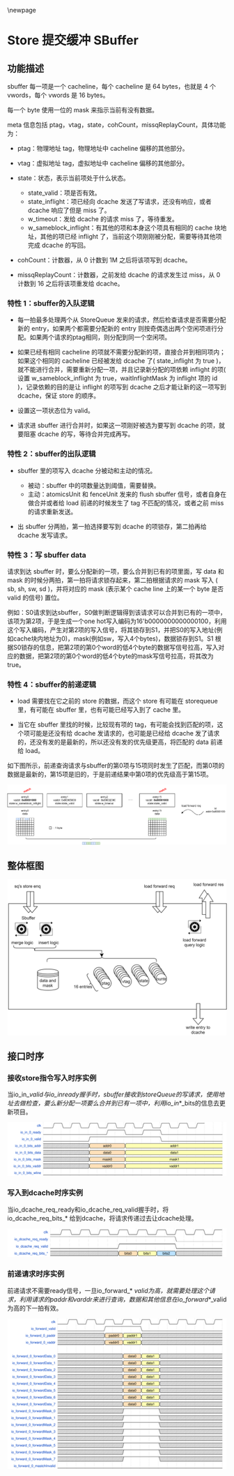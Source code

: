 \newpage
# Store 提交缓冲 SBuffer

## 功能描述

sbuffer 每一项是一个 cacheline，每个 cacheline 是 64 bytes，也就是 4 个 vwords，每个 vwords 是 16 bytes。

每一个 byte 使用一位的 mask 来指示当前有没有数据。

meta 信息包括 ptag，vtag，state，cohCount，missqReplayCount，具体功能为：

* ptag：物理地址 tag，物理地址中 cacheline 偏移的其他部分。

* vtag：虚拟地址 tag，虚拟地址中 cacheline 偏移的其他部分。

* state：状态，表示当前项处于什么状态。
    * state_valid：项是否有效。
    * state_inflight：项已经向 dcache 发送了写请求，还没有响应，或者 dcache 响应了但是 miss 了。
    * w_timeout：发给 dcache 的请求 miss 了，等待重发。
    * w_sameblock_inflight：有其他的项和本身这个项具有相同的 cache 块地址，其他的项已经 inflight 了，当前这个项刚刚被分配，需要等待其他项完成 dcache 的写回。

* cohCount：计数器，从 0 计数到 1M 之后将该项写到 dcache。

* missqReplayCount：计数器，之前发给 dcache 的请求发生过 miss，从 0 计数到 16 之后将该项重发给 dcache。

### 特性 1：sbuffer的入队逻辑

* 每一拍最多处理两个从 StoreQueue 发来的请求，然后检查请求是否需要分配新的 entry，如果两个都需要分配新的 entry 则按奇偶选出两个空闲项进行分配。如果两个请求的ptag相同，则分配到同一个空闲项。

* 如果已经有相同 cacheline 的项就不需要分配新的项，直接合并到相同项内；如果这个相同的 cacheline 已经被发给 dcache 了( state_inflight 为 true )，就不能进行合并，需要重新分配一项，并且记录新分配的项依赖 inflight 的项( 设置 w_sameblock_inflight 为 true，waitInflightMask 为 inflight 项的 id )，记录依赖的目的是让 inflight 的项写到 dcache 之后才能让新的这一项写到 dcache，保证 store 的顺序。

* 设置这一项状态位为 valid。

* 请求进 sbuffer 进行合并时，如果这一项刚好被选为要写到 dcache 的项，就要阻塞 dcache 的写，等待合并完成再写。

### 特性 2：sbuffer的出队逻辑

* sbuffer 里的项写入 dcache 分被动和主动的情况。
    * 被动：sbuffer 中的项数量达到阈值，需要替换。
    * 主动：atomicsUnit 和 fenceUnit 发来的 flush sbuffer 信号，或者自身在做合并或者给 load 前递的时候发生了 tag 不匹配的情况，或者之前 miss 的请求重新发送。

* 出 sbuffer 分两拍，第一拍选择要写到 dcache 的项锁存，第二拍再给 dcache 发写请求。


### 特性 3：写 sbuffer data

请求到达 sbuffer 时，要么分配新的一项，要么合并到已有的项里面，写 data 和 mask 的时候分两拍，第一拍将请求锁存起来，第二拍根据请求的 mask 写入 ( sb, sh, sw, sd )，并将对应的 mask (表示某个 cache line 上的某一个 byte 是否 valid 的信号) 置位。

例如：S0请求到达sbuffer，S0做判断逻辑得到该请求可以合并到已有的一项中，该项为第2项，于是生成一个one hot写入编码为16'b0000000000000100，利用这个写入编码，产生对第2项的写入信号，将其锁存到S1，并把S0的写入地址(例如cache块内地址为0)，mask(例如sw，写入4个bytes)，数据锁存到S1。S1 根据S0锁存的信息，把第2项的第0个word的低4个byte的数据写信号拉高，写入对应的数据，把第2项的第0个word的低4个byte的mask写信号拉高，将其改为true。

### 特性 4：sbuffer的前递逻辑

* load 需要找在它之前的 store 的数据，而这个 store 有可能在 storequeue 里，有可能在 sbuffer 里，也有可能已经写入到了 cache 里。

* 当它在 sbuffer 里找的时候，比较现有项的 tag，有可能会找到匹配的项，这个项可能是还没有给 dcache 发请求的，也可能是已经给 dcache 发了请求的，还没有发的是最新的，所以还没有发的优先级更高，将匹配的 data 前递给 load。

如下图所示，前递查询请求与sbuffer的第0项与15项同时发生了匹配，而第0项的数据是最新的，第15项是旧的，于是前递结果中第0项的优先级高于第15项。

![sbuffer的前递示意图](./figure/sbuffer-forward.svg)

## 整体框图
<!-- 请使用 svg -->

![sbuffer整体框图](./figure/sbuffer.svg)

## 接口时序

### 接收store指令写入时序实例

当io_in_*_valid与io_in_*_ready握手时，sbuffer接收到storeQueue的写请求，使用地址去做检查，要么新分配一项要么合并到已有一项中，利用io_in_*_bits的信息去更新项目。

![接收store指令写入时序](./figure/sbuffer-stin.svg)

### 写入到dcache时序实例

当io_dcache_req_ready和io_dcache_req_valid握手时，将io_dcache_req_bits_* 给到dcache，将请求传递过去让dcache处理。

![写入到dcache时序](./figure/sbuffer-en-dcache-timing.svg)

### 前递请求时序实例

前递请求不需要ready信号，一旦io_forward_* _valid为高，就需要处理这个请求，利用请求的paddr和varddr来进行查询，数据和其他信息在io_forward_*_valid为高的下一拍有效。

![前递请求时序](./figure/sbuffer-fwdtiming.svg)